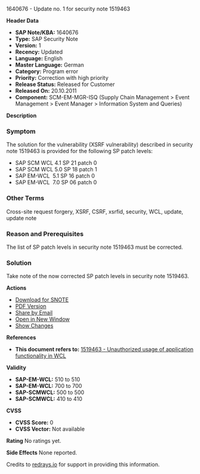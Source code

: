 1640676 - Update no. 1 for security note 1519463

**Header Data**
- **SAP Note/KBA:** 1640676
- **Type:** SAP Security Note
- **Version:** 1
- **Recency:** Updated
- **Language:** English
- **Master Language:** German
- **Category:** Program error
- **Priority:** Correction with high priority
- **Release Status:** Released for Customer
- **Released On:** 20.10.2011
- **Component:** SCM-EM-MGR-ISQ (Supply Chain Management > Event Management > Event Manager > Information System and Queries)

**Description**

### Symptom
The solution for the vulnerability (XSRF vulnerability) described in security note 1519463 is provided for the following SP patch levels:

- SAP SCM WCL 4.1 SP 21 patch 0
- SAP SCM WCL 5.0 SP 18 patch 1
- SAP EM-WCL  5.1 SP 16 patch 0
- SAP EM-WCL  7.0 SP 06 patch 0

### Other Terms
Cross-site request forgery, XSRF, CSRF, xsrfid, security, WCL, update, update note

### Reason and Prerequisites
The list of SP patch levels in security note 1519463 must be corrected.

### Solution
Take note of the now corrected SP patch levels in security note 1519463.

**Actions**
- [Download for SNOTE](https://notesdownloads.sap.com/note/0040000017323742017)
- [PDF Version](https://me.sap.com/sap/support/sfm/notes/print/0001640676?language=en-US&token=25BDB1982E3CABF241711C6EB53A61AE)
- [Share by Email](https://me.sap.com/notes/0001640676/ShareByEmail)
- [Open in New Window](https://me.sap.com/notes/0001640676/OpenNewWindow)
- [Show Changes](https://me.sap.com/notes/0001640676/notesLatestChanges/0001640676/E/diff)

**References**
- **This document refers to:** [1519463 - Unauthorized usage of application functionality in WCL](https://me.sap.com/notes/1519463)

**Validity**
- **SAP-EM-WCL:** 510 to 510
- **SAP-EM-WCL:** 700 to 700
- **SAP-SCMWCL:** 500 to 500
- **SAP-SCMWCL:** 410 to 410

**CVSS**
- **CVSS Score:** 0
- **CVSS Vector:** Not available

**Rating**
No ratings yet.

**Side Effects**
None reported.

Credits to [redrays.io](https://redrays.io) for support in providing this information.